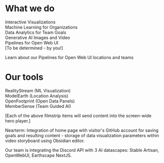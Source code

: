 # What we do

Interactive Visualizations  
Machine Learning for Organizations  
Data Analytics for Team Goals  
Generative AI Images and Video  
Pipelines for Open Web UI  
[To be determined - by you!]


Learn about our Pipelines for Open Web UI locations and teams

# Our tools

RealityStream (ML Visualization)  
ModelEarth (Location Analysis)  
OpenFootprint (Open Data Panels)   
MemberSense (Team Guided AI)  

[Each of the above filmstrip items will send content into the screen-wide hero player.]

Nearterm:
Integration of home page with visitor's GitHub account for saving goals and resulting content - storage of data visualization parameters within video storyboard using Obsidian editor.

Our team is integrating the Discord API with 3 AI datascapes:
Stable Artisan, OpenWebUI, Earthscape NextJS.
